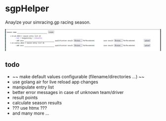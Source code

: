 # sgpHelper

Anaylze your simracing.gp racing season.

![Screenshot of the sgp helper start page.](images/start-page.png)

## todo

- ~~ make default values configurable (filename/directories ...) ~~
- use golang air for live reload app changes
- manipulate entry list
- better error messages in case of unknown team/driver
- result points
- calculate season results
- ??? use htmx ???
- and many more ...
